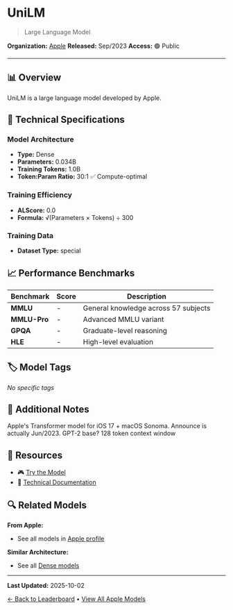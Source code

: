 # UniLM

> Large Language Model

**Organization:** [Apple](../../labs/apple.md)
**Released:** Sep/2023
**Access:** 🟢 Public

---

## 📊 Overview

UniLM is a large language model developed by Apple.

## 🔧 Technical Specifications

### Model Architecture
- **Type:** Dense
- **Parameters:** 0.034B
- **Training Tokens:** 1.0B
- **Token:Param Ratio:** 30:1 ✅ Compute-optimal

### Training Efficiency
- **ALScore:** 0.0
- **Formula:** √(Parameters × Tokens) ÷ 300

### Training Data
- **Dataset Type:** special

## 📈 Performance Benchmarks

| Benchmark | Score | Description |
|-----------|-------|-------------|
| **MMLU** | - | General knowledge across 57 subjects |
| **MMLU-Pro** | - | Advanced MMLU variant |
| **GPQA** | - | Graduate-level reasoning |
| **HLE** | - | High-level evaluation |

## 🏷️ Model Tags

_No specific tags_

## 📝 Additional Notes

Apple's Transformer model for iOS 17 + macOS Sonoma. Announce is actually Jun/2023. GPT-2 base? 128 token context window

## 🔗 Resources

- 🎮 [Try the Model](https://jackcook.com/2023/09/08/predictive-text.html)
- 📄 [Technical Documentation](https://github.com/jackcook/predictive-spy)

## 🔍 Related Models

**From Apple:**
- See all models in [Apple profile](../../labs/apple.md)

**Similar Architecture:**
- See all [Dense models](../../architectures/dense.md)

---

**Last Updated:** 2025-10-02

[← Back to Leaderboard](../../README.md) • [View All Apple Models](../../labs/apple.md)
